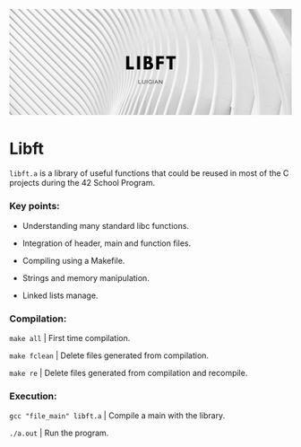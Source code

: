 ![](resources/images/libft_banner.png)

# Libft

`libft.a` is a library of useful functions that could be reused in most of the C projects during the 42 School Program.

### Key points:

* Understanding many standard libc functions.

* Integration of header, main and function files.

* Compiling using a Makefile.

* Strings and memory manipulation.

* Linked lists manage.


### Compilation:

`make all`
| First time compilation.

`make fclean`
| Delete files generated from compilation.

`make re`
| Delete files generated from compilation and recompile.


### Execution:

`gcc "file_main" libft.a`
| Compile a main with the library.

`./a.out`
| Run the program.
